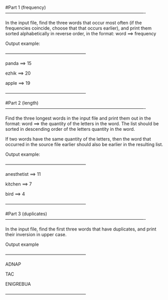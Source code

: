 #Part 1 (frequency)
———————————————————————————————-


In the input file, find the three words that occur most often (if the frequencies coincide, choose that that occurs earlier), and print them sorted alphabetically in reverse order, in the format: word ==> frequency

Output example:

——————————————————

panda ==> 15 

ezhik ==> 20 

apple ==> 19

——————————————————

#Part 2 (length)
———————————————————————————————-


Find the three longest words in the input file and print them out in the format: word ==> the quantity of the letters in the word. The list should be sorted in descending order of the letters quantity in the word.  

If two words have the same quantity of the letters, then the word that occurred in the source file earlier should also be earlier in the resulting list.

Output example:

——————————————————

anesthetist ==> 11

kitchen ==> 7 

bird ==> 4

——————————————————

#Part 3 (duplicates)
———————————————————————————————-


In the input file, find the first three words that have duplicates, and print their inversion in upper case.

Output example

——————————————————

ADNAP

TAC 

ENIGREBUA

——————————————————